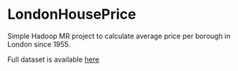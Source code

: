 # LondonHousePrice

Simple Hadoop MR project to calculate average price per borough in London since 1955.

Full dataset is available [here](http://data.london.gov.uk/dataset/average-house-prices-borough)
